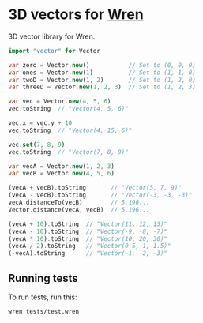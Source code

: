 3D vectors for [Wren](https://munificent.github.io/wren/)
=========================================================

3D vector library for Wren.

```dart
import "vector" for Vector

var zero = Vector.new()           // Set to (0, 0, 0)
var ones = Vector.new(1)          // Set to (1, 1, 0)
var twoD = Vector.new(1, 2)       // Set to (1, 2, 0)
var threeD = Vector.new(1, 2, 3)  // Set to (1, 2, 3)

var vec = Vector.new(4, 5, 6)
vec.toString  // "Vector(4, 5, 6)"

vec.x = vec.y + 10
vec.toString  // "Vector(4, 15, 6)"

vec.set(7, 8, 9)
vec.toString  // "Vector(7, 8, 9)"

var vecA = Vector.new(1, 2, 3)
var vecB = Vector.new(4, 5, 6)

(vecA + vecB).toString       // "Vector(5, 7, 9)"
(vecA - vecB).toString       // "Vector(-3, -3, -3)"
vecA.distanceTo(vecB)        // 5.196...
Vector.distance(vecA, vecB)  // 5.196...

(vecA + 10).toString  // "Vector(11, 12, 13)"
(vecA - 10).toString  // "Vector(-9, -8, -7)"
(vecA * 10).toString  // "Vector(10, 20, 30)"
(vecA / 2).toString   // "Vector(0.5, 1, 1.5)"
(-vecA).toString      // "Vector(-1, -2, -3)"
```

Running tests
-------------

To run tests, run this:

```sh
wren tests/test.wren
```
